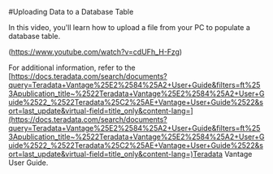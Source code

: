 #Uploading Data to a Database Table

In this video, you'll learn how to upload a file from your PC to populate a database table.

(https://www.youtube.com/watch?v=cdUFh_H-Fzg)

For additional information, refer to the 
[https://docs.teradata.com/search/documents?query=Teradata+Vantage%25E2%2584%25A2+User+Guide&filters=ft%253Apublication_title~%2522Teradata+Vantage%25E2%2584%25A2+User+Guide%2522_%2522Teradata%25C2%25AE+Vantage+User+Guide%2522&sort=last_update&virtual-field=title_only&content-lang=](https://docs.teradata.com/search/documents?query=Teradata+Vantage%25E2%2584%25A2+User+Guide&filters=ft%253Apublication_title~%2522Teradata+Vantage%25E2%2584%25A2+User+Guide%2522_%2522Teradata%25C2%25AE+Vantage+User+Guide%2522&sort=last_update&virtual-field=title_only&content-lang=)Teradata Vantage User Guide.

